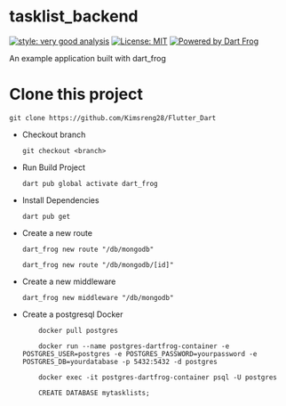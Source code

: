 # tasklist_backend

[![style: very good analysis][very_good_analysis_badge]][very_good_analysis_link]
[![License: MIT][license_badge]][license_link]
[![Powered by Dart Frog](https://img.shields.io/endpoint?url=https://tinyurl.com/dartfrog-badge)](https://dartfrog.vgv.dev)

An example application built with dart_frog

[license_badge]: https://img.shields.io/badge/license-MIT-blue.svg
[license_link]: https://opensource.org/licenses/MIT
[very_good_analysis_badge]: https://img.shields.io/badge/style-very_good_analysis-B22C89.svg
[very_good_analysis_link]: https://pub.dev/packages/very_good_analysis

# Clone this project

`git clone https://github.com/Kimsreng28/Flutter_Dart`

- Checkout branch

  `git checkout <branch>`

- Run Build Project

  `dart pub global activate dart_frog`

- Install Dependencies

  `dart pub get`

- Create a new route

  `dart_frog new route "/db/mongodb"`

  `dart_frog new route "/db/mongodb/[id]"`

- Create a new middleware

  `dart_frog new middleware "/db/mongodb"`

- Create a postgresql Docker

  ```
      docker pull postgres

      docker run --name postgres-dartfrog-container -e POSTGRES_USER=postgres -e POSTGRES_PASSWORD=yourpassword -e POSTGRES_DB=yourdatabase -p 5432:5432 -d postgres

      docker exec -it postgres-dartfrog-container psql -U postgres

      CREATE DATABASE mytasklists;
  ```
